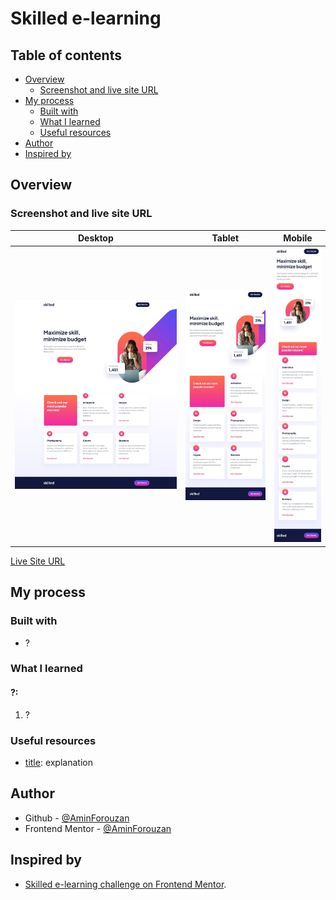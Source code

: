 # Skilled e-learning

## Table of contents

- [Overview](#overview)
  - [Screenshot and live site URL](#screenshot-and-live-site-url)
- [My process](#my-process)
  - [Built with](#built-with)
  - [What I learned](#what-i-learned)
  - [Useful resources](#useful-resources)
- [Author](#author)
- [Inspired by](#inspired-by)

## Overview

### Screenshot and live site URL

| Desktop                                     | Tablet                                    | Mobile                                    |
| ------------------------------------------- | ----------------------------------------- | ----------------------------------------- |
| ![desktop](/images/desktop-screenshot.jpeg) | ![Tablet](/images/tablet-screenshot.jpeg) | ![Mobile](/images/mobile-screenshot.jpeg) |

[Live Site URL](Link)

## My process

### Built with

- ?

### What I learned

#### ?:

1. ?

### Useful resources

- [title](link): explanation

## Author

- Github - [@AminForouzan](https://github.com/AminForouzan)
- Frontend Mentor - [@AminForouzan](https://www.frontendmentor.io/profile/AminForouzan)

## Inspired by

- [Skilled e-learning challenge on Frontend Mentor](https://www.frontendmentor.io/challenges/skilled-elearning-landing-page-S1ObDrZ8q).
